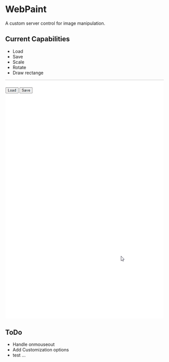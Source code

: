 # WebPaint

A custom server control for image manipulation.

## Current Capabilities

- Load
- Save
- Scale
- Rotate
- Draw rectange

![Demonstration](doc/demonstration.gif)

## ToDo

- Handle onmouseout
- Add Customization options
- test ...
